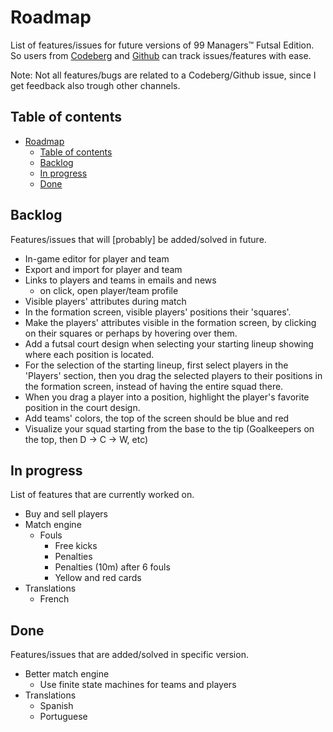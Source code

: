 <!--
SPDX-FileCopyrightText: 2023 Simon Dalvai <info@simondalvai.org>

SPDX-License-Identifier: CC0-1.0
-->

# Roadmap
List of features/issues for future versions of 99 Managers™ Futsal Edition.  
So users from [Codeberg](https://codeberg.org/dulvui/futsal-manager) and [Github](https://codeberg.org/dulvui/futsal-manager) can track issues/features with ease.

Note: Not all features/bugs are related to a Codeberg/Github issue, since I get feedback also trough other channels.

## Table of contents
- [Roadmap](#roadmap)
  - [Table of contents](#table-of-contents)
  - [Backlog](#backlog)
  - [In progress](#in-progress)
  - [Done](#done)

## Backlog
Features/issues that will [probably] be added/solved in future.

- In-game editor for player and team
- Export and import for player and team
- Links to players and teams in emails and news
    - on click, open player/team profile
- Visible players' attributes during match
- In the formation screen, visible players' positions their 'squares'.
- Make the players' attributes visible in the formation screen, by clicking on their squares or perhaps by hovering over them.
- Add a futsal court design when selecting your starting lineup showing where each position is located.
- For the selection of the starting lineup, first select players in the 'Players' section,
  then you drag the selected players to their positions in the formation screen,
  instead of having the entire squad there.
- When you drag a player into a position, highlight the player's favorite position in the court design.
- Add teams' colors, the top of the screen should be blue and red
- Visualize your squad starting from the base to the tip (Goalkeepers on the top, then D -> C -> W, etc)

## In progress
List of features that are currently worked on.

- Buy and sell players
- Match engine
    - Fouls
        - Free kicks
        - Penalties
        - Penalties (10m) after 6 fouls
        - Yellow and red cards
- Translations
    - French

## Done
Features/issues that are added/solved in specific version.

- Better match engine
    - Use finite state machines for teams and players
- Translations
    - Spanish
    - Portuguese
